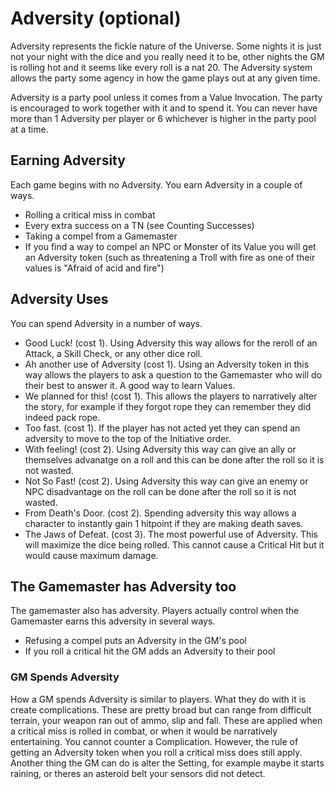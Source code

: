 # Adversity (optional)
Adversity represents the fickle nature of the Universe. Some nights it is just not your night with the dice and you really need it to be, other nights the GM is rolling hot and it seems like every roll is a nat 20. The Adversity system allows the party some agency in how the game plays out at any given time.

Adversity is a party pool unless it comes from a Value Invocation. The party is encouraged to work together with it and to spend it. You can never have more than 1 Adversity per player or 6 whichever is higher in the party pool at a time.

## Earning Adversity
Each game begins with no Adversity. You earn Adversity in a couple of ways.

- Rolling a critical miss in combat
- Every extra success on a TN (see Counting Successes)
- Taking a compel from a Gamemaster
- If you find a way to compel an NPC or Monster of its Value you will get an Adversity token (such as threatening a Troll with fire as one of their values is "Afraid of acid and fire")

## Adversity Uses
You can spend Adversity in a number of ways.

- Good Luck! (cost 1). Using Adversity this way allows for the reroll of an Attack, a Skill Check, or any other dice roll.
- Ah another use of Adversity (cost 1). Using an Adversity token in this way allows the players to ask a question to the Gamemaster who will do their best to answer it. A good way to learn Values.
- We planned for this! (cost 1). This allows the players to narratively alter the story, for example if they forgot rope they can remember they did indeed pack rope.
- Too fast. (cost 1). If the player has not acted yet they can spend an adversity to move to the top of the Initiative order.
- With feeling! (cost 2). Using Adversity this way can give an ally or themselves advanatge on a roll and this can be done after the roll so it is not wasted.
- Not So Fast! (cost 2). Using Adversity this way can give an enemy or NPC disadvantage on the roll can be done after the roll so it is not wasted.
- From Death's Door. (cost 2). Spending adversity this way allows a character to instantly gain 1 hitpoint if they are making death saves.
- The Jaws of Defeat. (cost 3). The most powerful use of Adversity. This will maximize the dice being rolled. This cannot cause a Critical Hit but it would cause maximum damage.

## The Gamemaster has Adversity too
The gamemaster also has adversity. Players actually control when the Gamemaster earns this adversity in several ways.

- Refusing a compel puts an Adversity in the GM's pool
- If you roll a critical hit the GM adds an Adversity to their pool

### GM Spends Adversity
How a GM spends Adversity is similar to players. What they do with it is create complications. These are pretty broad but can range from difficult terrain, your weapon ran out of ammo, slip and fall. These are applied when a critical miss is rolled in combat, or when it would be narratively entertaining. You cannot counter a Complication. However, the rule of getting an Adversity token when you roll a critical miss does still apply. Another thing the GM can do is alter the Setting, for example maybe it starts raining, or theres an asteroid belt your sensors did not detect.